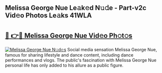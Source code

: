 ## Melissa George Nue Le𝚊k𝚎d N𝚞𝚍e - Part-v2c Vid𝚎o Photos Le𝚊ks 41WLA

# <h2><a href="http://fb72oc.evod.top/?m=Melissa+George+Nue">🔗 👉🔴 Melissa George Nue Vid𝚎o Ph𝚘t𝚘s</a></h2>

[![Melissa George Nue N𝚞d𝚎s](https://i.imgur.com/8V9OHl7.gif)](http://fb72oc.evod.top/?m=Melissa+George+Nue)
Social media sensation Melissa George Nue, famous for sharing lifestyle and dance content, including dance performances and vlogs. The public's fascination with Melissa George Nue personal life has only added to his allure as a public figure. 
